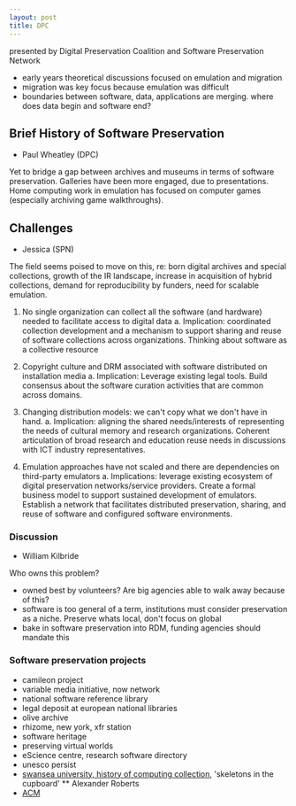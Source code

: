```yaml
---
layout: post
title: DPC
---
```


presented by Digital Preservation Coalition and Software Preservation Network

- early years theoretical discussions focused on emulation and migration
- migration was key focus because emulation was difficult
- boundaries between software, data, applications are merging. where does data begin and software end?

## Brief History of Software Preservation 

- Paul Wheatley (DPC)

Yet to bridge a gap between archives and museums in terms of software preservation. Galleries have been more engaged, due to presentations. Home computing work in emulation has focused on computer games (especially archiving game walkthroughs).

## Challenges

- Jessica (SPN)

The field seems poised to move on this, re: born digital archives and special collections, growth of the IR landscape, increase in acquisition of hybrid collections, demand for reproducibility by funders, need for scalable emulation.

1. No single organization can collect all the software (and hardware) needed to facilitate access to digital data
	a. Implication: coordinated collection development and a mechanism to support sharing and reuse of software collections across organizations. Thinking about software as a collective resource

2. Copyright culture and DRM associated with software distributed on installation media
	a. Implication: Leverage existing legal tools. Build consensus about the software curation activities that are common across domains. 

3. Changing distribution models: we can't copy what we don't have in hand.
	a. Implication: aligning the shared needs/interests of representing the needs of cultural memory and research organizations. Coherent articulation of broad research and education reuse needs in discussions with ICT industry representatives. 

4. Emulation approaches have not scaled and there are dependencies on third-party emulators
	a. Implications: leverage existing ecosystem of digital preservation networks/service providers. Create a formal business model to support sustained development of emulators. Establish a network that facilitates distributed preservation, sharing, and reuse of software and configured software environments.

### Discussion

- William Kilbride

Who owns this problem?

- owned best by volunteers? Are big agencies able to walk away because of this?
- software is too general of a term, institutions must consider preservation as a niche. Preserve whats local, don't focus on global
- bake in software preservation into RDM, funding agencies should mandate this


### Software preservation projects

- camileon project
- variable media initiative, now network
- national software reference library
- legal deposit at european national libraries
- olive archive
- rhizome, new york, xfr station
- software heritage
- preserving virtual worlds
- eScience centre, research software directory
- unesco persist
- [swansea university, history of computing collection](http://www.swansea.ac.uk/library/archive-and-research-collections/hocc/), 'skeletons in the cupboard' ** Alexander Roberts
- [ACM](https://dl.acm.org/reproducibility.cfm)
